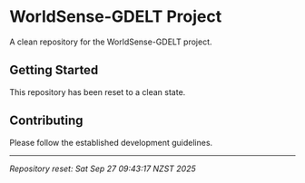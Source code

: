 # WorldSense-GDELT Project

A clean repository for the WorldSense-GDELT project.

## Getting Started

This repository has been reset to a clean state.

## Contributing

Please follow the established development guidelines.

---

*Repository reset: Sat Sep 27 09:43:17 NZST 2025*

